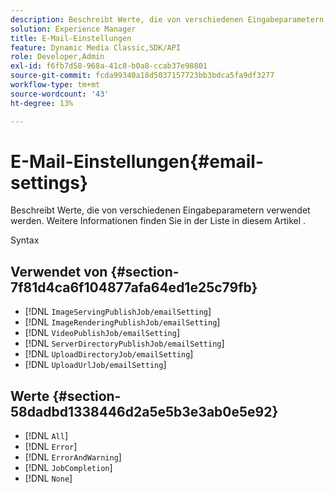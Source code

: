 ```yaml
---
description: Beschreibt Werte, die von verschiedenen Eingabeparametern verwendet werden. Weitere Informationen finden Sie in der Liste in diesem Artikel .
solution: Experience Manager
title: E-Mail-Einstellungen
feature: Dynamic Media Classic,SDK/API
role: Developer,Admin
exl-id: f6fb7d58-968a-41c8-b0a8-ccab37e98801
source-git-commit: fcda99340a18d5037157723bb3bdca5fa9df3277
workflow-type: tm+mt
source-wordcount: '43'
ht-degree: 13%

---
```


# E-Mail-Einstellungen{#email-settings}

Beschreibt Werte, die von verschiedenen Eingabeparametern verwendet werden. Weitere Informationen finden Sie in der Liste in diesem Artikel .

Syntax

## Verwendet von {#section-7f81d4ca6f104877afa64ed1e25c79fb}

* [!DNL `ImageServingPublishJob/emailSetting`]
* [!DNL `ImageRenderingPublishJob/emailSetting`]
* [!DNL `VideoPublishJob/emailSetting`]
* [!DNL `ServerDirectoryPublishJob/emailSetting`]
* [!DNL `UploadDirectoryJob/emailSetting`]
* [!DNL `UploadUrlJob/emailSetting`]

## Werte {#section-58dadbd1338446d2a5e5b3e3ab0e5e92}

* [!DNL `All`]
* [!DNL `Error`]
* [!DNL `ErrorAndWarning`]
* [!DNL `JobCompletion`]
* [!DNL `None`]
